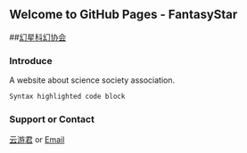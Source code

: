 ## Welcome to GitHub Pages - FantasyStar
##[幻星科幻协会](http://fantasystar.yunyoujun.online)
### Introduce
A website about science society association.

```markdown
Syntax highlighted code block
```
### Support or Contact

[云游君](http://www.yunyoujun.online) or [Email](mailto:910426929@qq.com)
